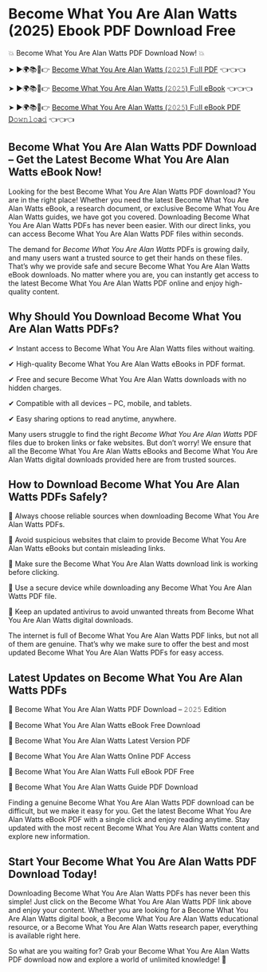# Become What You Are Alan Watts (2025) Ebook PDF Download Free

💥 Become What You Are Alan Watts PDF Download Now! 💥

➤ ►🌍📚📱👉 [Become What You Are Alan Watts (𝟸𝟶𝟸𝟻) F𝚞ll PDF](https://getpdf.xyz/become-what-you-are-alan-watts) 👈👈👈


➤ ►🌍📚📱👉 [Become What You Are Alan Watts (𝟸𝟶𝟸𝟻) F𝚞ll eBook](https://getpdf.xyz/become-what-you-are-alan-watts) 👈👈👈


➤ ►🌍📚📱👉 [Become What You Are Alan Watts (𝟸𝟶𝟸𝟻) F𝚞ll eBook PDF D𝚘𝚠𝚗𝚕𝚘a𝚍](https://getpdf.xyz/become-what-you-are-alan-watts) 👈👈👈


## Become What You Are Alan Watts PDF Download – Get the Latest Become What You Are Alan Watts eBook Now!

Looking for the best Become What You Are Alan Watts PDF download? You are in the right place! Whether you need the latest Become What You Are Alan Watts eBook, a research document, or exclusive Become What You Are Alan Watts guides, we have got you covered. Downloading Become What You Are Alan Watts PDFs has never been easier. With our direct links, you can access Become What You Are Alan Watts PDF files within seconds.

The demand for *Become What You Are Alan Watts* PDFs is growing daily, and many users want a trusted source to get their hands on these files. That’s why we provide safe and secure Become What You Are Alan Watts eBook downloads. No matter where you are, you can instantly get access to the latest Become What You Are Alan Watts PDF online and enjoy high-quality content.

## Why Should You Download Become What You Are Alan Watts PDFs?

✔ Instant access to Become What You Are Alan Watts files without waiting.

✔ High-quality Become What You Are Alan Watts eBooks in PDF format.

✔ Free and secure Become What You Are Alan Watts downloads with no hidden charges.

✔ Compatible with all devices – PC, mobile, and tablets.

✔ Easy sharing options to read anytime, anywhere.

Many users struggle to find the right *Become What You Are Alan Watts* PDF files due to broken links or fake websites. But don’t worry! We ensure that all the Become What You Are Alan Watts eBooks and Become What You Are Alan Watts digital downloads provided here are from trusted sources.

## How to Download Become What You Are Alan Watts PDFs Safely?

📌 Always choose reliable sources when downloading Become What You Are Alan Watts PDFs.

📌 Avoid suspicious websites that claim to provide Become What You Are Alan Watts eBooks but contain misleading links.

📌 Make sure the Become What You Are Alan Watts download link is working before clicking.

📌 Use a secure device while downloading any Become What You Are Alan Watts PDF file.

📌 Keep an updated antivirus to avoid unwanted threats from Become What You Are Alan Watts digital downloads.

The internet is full of Become What You Are Alan Watts PDF links, but not all of them are genuine. That’s why we make sure to offer the best and most updated Become What You Are Alan Watts PDFs for easy access.

## Latest Updates on Become What You Are Alan Watts PDFs

🔹 Become What You Are Alan Watts PDF Download – 𝟸𝟶𝟸𝟻 Edition

🔹 Become What You Are Alan Watts eBook Free Download

🔹 Become What You Are Alan Watts Latest Version PDF

🔹 Become What You Are Alan Watts Online PDF Access

🔹 Become What You Are Alan Watts Full eBook PDF Free

🔹 Become What You Are Alan Watts Guide PDF Download

Finding a genuine Become What You Are Alan Watts PDF download can be difficult, but we make it easy for you. Get the latest Become What You Are Alan Watts eBook PDF with a single click and enjoy reading anytime. Stay updated with the most recent Become What You Are Alan Watts content and explore new information.

## Start Your Become What You Are Alan Watts PDF Download Today!

Downloading Become What You Are Alan Watts PDFs has never been this simple! Just click on the Become What You Are Alan Watts PDF link above and enjoy your content. Whether you are looking for a Become What You Are Alan Watts digital book, a Become What You Are Alan Watts educational resource, or a Become What You Are Alan Watts research paper, everything is available right here.

So what are you waiting for? Grab your Become What You Are Alan Watts PDF download now and explore a world of unlimited knowledge! 🚀